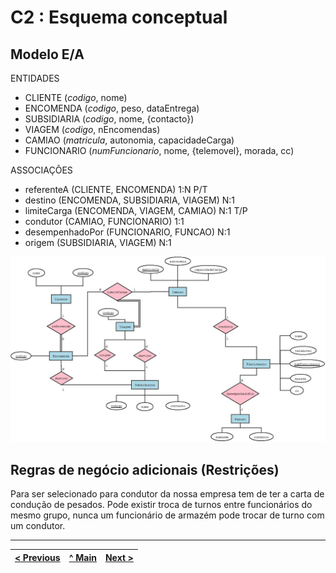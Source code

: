 # C2 : Esquema conceptual

## Modelo E/A

ENTIDADES

* CLIENTE (_codigo_, nome)
* ENCOMENDA (_codigo_, peso, dataEntrega)
* SUBSIDIARIA (_codigo_, nome, {contacto})
* VIAGEM (_codigo_, nEncomendas)
* CAMIAO (_matricula_, autonomia, capacidadeCarga)
* FUNCIONARIO (_numFuncionario_, nome, {telemovel}, morada, cc)

ASSOCIAÇÔES

* referenteA (CLIENTE, ENCOMENDA) 1:N P/T
* destino (ENCOMENDA, SUBSIDIARIA, VIAGEM) N:1
* limiteCarga (ENCOMENDA, VIAGEM, CAMIAO) N:1 T/P
* condutor (CAMIAO, FUNCIONARIO) 1:1 
* desempenhadoPor (FUNCIONARIO, FUNCAO) N:1 
* origem (SUBSIDIARIA, VIAGEM) N:1

 
![Diagrama](images/Diagrama_Atlas.jpeg) 

## Regras de negócio adicionais (Restrições)

Para ser selecionado para condutor da nossa empresa tem de ter a carta de condução de pesados.
Pode existir troca de turnos entre funcionários do mesmo grupo, nunca um funcionário de armazém pode trocar de turno com um condutor.


---
[< Previous](rebd01.md) | [^ Main](https://github.com/SIBD08/SIBD08-Atlas/) | [Next >](rebd03.md)
:--- | :---: | ---: 
